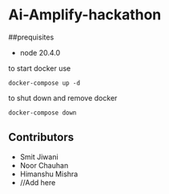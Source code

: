 # Ai-Amplify-hackathon

##prequisites
* node 20.4.0

to start docker use

```
docker-compose up -d
```

to shut down and remove docker


```
docker-compose down
```


## Contributors

* Smit Jiwani
* Noor Chauhan
* Himanshu Mishra
* //Add here
